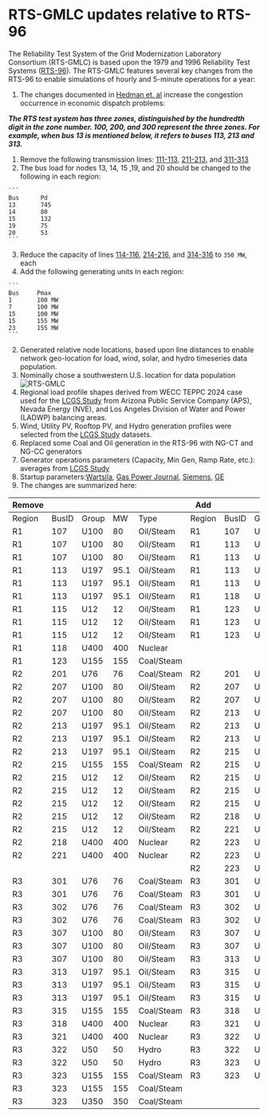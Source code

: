 # RTS-GMLC updates relative to RTS-96
The Reliability Test System of the Grid Modernization Laboratory Consortium (RTS-GMLC) is based upon the 1979 and 1996 Reliability Test Systems ([RTS-96](http://ieeexplore.ieee.org/document/780914/?arnumber=780914&tag=1)). The RTS-GMLC features several key changes from the RTS-96 to enable simulations of hourly and 5-minute operations for a year:

1. The changes documented in [Hedman et. al](http://ieeexplore.ieee.org/stamp/stamp.jsp?arnumber=4957010) increase the congestion occurrence in economic dispatch problems:

  ***The RTS test system has three zones, distinguished by the hundredth digit in the zone number. 100, 200, and 300 represent the three zones. For example, when bus 13 is mentioned below, it refers to buses 113, 213 and 313.***

  1. Remove the following transmission lines: [111-113](https://github.nrel.gov/PCM/RTS-2016/blob/master/nesta_case73_ieee_rts.m#L356), [211-213](https://github.nrel.gov/PCM/RTS-2016/blob/master/nesta_case73_ieee_rts.m#L396), and [311-313](https://github.nrel.gov/PCM/RTS-2016/blob/master/nesta_case73_ieee_rts.m#L434)
  2. The bus load for nodes 13, 14, 15 ,19, and 20 should be changed to the following in each region: 

    ```
    Bus		 Pd
    13		 745
    14		 80
    15		 132
    19		 75
    20		 53
    ``` 
  3. Reduce the capacity of lines [114-116](https://github.nrel.gov/PCM/RTS-2016/blob/master/nesta_case73_ieee_rts.m#L362), [214-216](https://github.nrel.gov/PCM/RTS-2016/blob/master/nesta_case73_ieee_rts.m#L401), and [314-316](https://github.nrel.gov/PCM/RTS-2016/blob/master/nesta_case73_ieee_rts.m#439) to ```350 MW```, each
  4. Add the following generating units in each region:
  
    ```
    Bus		Pmax
    1		100 MW
    7		100 MW
    15		100 MW
    15		155 MW
    23		155 MW
    ```
  
2. Generated relative node locations, based upon line distances to enable network geo-location for load, wind, solar, and hydro timeseries data population.
  1. Nominally chose a southwestern U.S. location for data population ![RTS-GMLC](https://github.com/GridMod/RTS-GMLC/blob/master/node_re_basemap.png)
  2. Regional load profile shapes derived from WECC TEPPC 2024 case used for the [LCGS Study](http://www.nrel.gov/docs/fy16osti/64884.pdf) from Arizona Public Service Company (APS), Nevada Energy (NVE), and Los Angeles Division of Water and Power (LADWP) balancing areas.
  3. Wind, Utility PV, Rooftop PV, and Hydro generation profiles were selected from the [LCGS Study](http://www.nrel.gov/docs/fy16osti/64884.pdf) datasets.
  
3. Replaced some Coal and Oil generation in the RTS-96 with NG-CT and NG-CC generators 
  1. Generator operations parameters (Capacity, Min Gen, Ramp Rate, etc.): averages from [LCGS Study](http://www.nrel.gov/docs/fy16osti/64884.pdf)
  2. Startup parameters:[Wartsila](http://www.wartsila.com/energy/learning-center/technical-comparisons/combustion-engine-vs-gas-turbine-startup-time), [Gas Power Journal](http://gastopowerjournal.com/documents/110918_kraftwerkstechnisches_kolloquium_ccpp_as_ideal_so2.pdf), [Siemens](http://www.energy.siemens.com/us/pool/hq/power-generation/power-plants/gas-fired-power-plants/combined-cycle-powerplants/Flexible_future_for_combined_cycle_US.pdf), [GE](https://powergen.gepower.com/services/upgrade-and-life-extension/heavy-duty-gas-turbine-upgrades-f-class/ka26-fast-start.html)
  3. The changes are summarized here:
  
  | Remove |       |       |      |            | Add    |       |       |     |       |
  |--------|-------|-------|------|------------|--------|-------|-------|-----|-------|
  | Region | BusID | Group | MW   | Type       | Region | BusID | Group | MW  | Type  |
  |   R1     | 107   | U100  | 80   | Oil/Steam  | R1     | 107   | U355  | 355 | GasCC |
  | R1     | 107   | U100  | 80   | Oil/Steam  | R1     | 113   | U55   | 55  | GasCT |
  | R1     | 107   | U100  | 80   | Oil/Steam  | R1     | 113   | U55   | 55  | GasCT |
  | R1     | 113   | U197  | 95.1 | Oil/Steam  | R1     | 113   | U55   | 55  | GasCT |
  | R1     | 113   | U197  | 95.1 | Oil/Steam  | R1     | 113   | U55   | 55  | GasCT |
  | R1     | 113   | U197  | 95.1 | Oil/Steam  | R1     | 118   | U355  | 355 | GasCC |
  | R1     | 115   | U12   | 12   | Oil/Steam  | R1     | 123   | U55   | 55  | GasCT |
  | R1     | 115   | U12   | 12   | Oil/Steam  | R1     | 123   | U55   | 55  | GasCT |
  | R1     | 115   | U12   | 12   | Oil/Steam  | R1     | 123   | U55   | 55  | GasCT |
  | R1     | 118   | U400  | 400  | Nuclear    |        |       |       |     |       |
  | R1     | 123   | U155  | 155  | Coal/Steam |        |       |       |     |       |
  | R2     | 201   | U76   | 76   | Coal/Steam | R2     | 201   | U50   | 50  | Hydro |
  | R2     | 207   | U100  | 80   | Oil/Steam  | R2     | 207   | U55   | 55  | GasCT |
  | R2     | 207   | U100  | 80   | Oil/Steam  | R2     | 207   | U55   | 55  | GasCT |
  | R2     | 207   | U100  | 80   | Oil/Steam  | R2     | 213   | U55   | 55  | GasCT |
  | R2     | 213   | U197  | 95.1 | Oil/Steam  | R2     | 213   | U55   | 55  | GasCT |
  | R2     | 213   | U197  | 95.1 | Oil/Steam  | R2     | 213   | U350  | 350 | GasCC |
  | R2     | 213   | U197  | 95.1 | Oil/Steam  | R2     | 215   | U50   | 50  | Hydro |
  | R2     | 215   | U155  | 155  | Coal/Steam | R2     | 215   | U50   | 50  | Hydro |
  | R2     | 215   | U12   | 12   | Oil/Steam  | R2     | 215   | U50   | 50  | Hydro |
  | R2     | 215   | U12   | 12   | Oil/Steam  | R2     | 215   | U55   | 55  | GasCT |
  | R2     | 215   | U12   | 12   | Oil/Steam  | R2     | 215   | U55   | 55  | GasCT |
  | R2     | 215   | U12   | 12   | Oil/Steam  | R2     | 218   | U350  | 350 | GasCC |
  | R2     | 215   | U12   | 12   | Oil/Steam  | R2     | 221   | U350  | 350 | GasCC |
  | R2     | 218   | U400  | 400  | Nuclear    | R2     | 223   | U55   | 55  | GasCT |
  | R2     | 221   | U400  | 400  | Nuclear    | R2     | 223   | U55   | 55  | GasCT |
  |        |       |       |      |            | R2     | 223   | U55   | 55  | GasCT |
  | R3     | 301   | U76   | 76   | Coal/Steam | R3     | 301   | U55   | 55  | GasCT |
  | R3     | 301   | U76   | 76   | Coal/Steam | R3     | 301   | U55   | 55  | GasCT |
  | R3     | 302   | U76   | 76   | Coal/Steam | R3     | 302   | U55   | 55  | GasCT |
  | R3     | 302   | U76   | 76   | Coal/Steam | R3     | 302   | U55   | 55  | GasCT |
  | R3     | 307   | U100  | 80   | Oil/Steam  | R3     | 307   | U55   | 55  | GasCT |
  | R3     | 307   | U100  | 80   | Oil/Steam  | R3     | 307   | U55   | 55  | GasCT |
  | R3     | 307   | U100  | 80   | Oil/Steam  | R3     | 313   | U350  | 350 | GasCC |
  | R3     | 313   | U197  | 95.1 | Oil/Steam  | R3     | 315   | U55   | 55  | GasCT |
  | R3     | 313   | U197  | 95.1 | Oil/Steam  | R3     | 315   | U55   | 55  | GasCT |
  | R3     | 313   | U197  | 95.1 | Oil/Steam  | R3     | 315   | U55   | 55  | GasCT |
  | R3     | 315   | U155  | 155  | Coal/Steam | R3     | 318   | U350  | 350 | GasCC |
  | R3     | 318   | U400  | 400  | Nuclear    | R3     | 321   | U350  | 350 | GasCC |
  | R3     | 321   | U400  | 400  | Nuclear    | R3     | 322   | U55   | 55  | GasCT |
  | R3     | 322   | U50   | 50   | Hydro      | R3     | 322   | U55   | 55  | GasCT |
  | R3     | 322   | U50   | 50   | Hydro      | R3     | 323   | U350  | 350 | GasCC |
  | R3     | 323   | U155  | 155  | Coal/Steam | R3     | 323   | U350  | 350 | GasCC |
  | R3     | 323   | U155  | 155  | Coal/Steam |        |       |       |     |       |
  | R3     | 323   | U350  | 350  | Coal/Steam |        |       |       |     |       |
  
